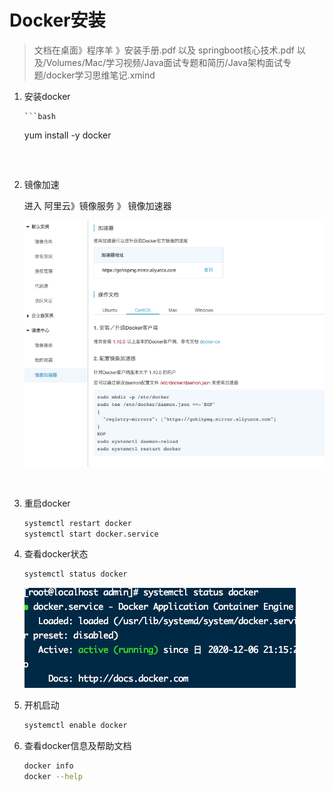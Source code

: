 # Docker安装

> 文档在桌面》程序羊 》安装手册.pdf  以及 springboot核心技术.pdf 以及/Volumes/Mac/学习视频/Java面试专题和简历/Java架构面试专题/docker学习思维笔记.xmind



1. 安装docker

	   ```bash
	yum install -y docker
	```



2. 镜像加速 

	进入 阿里云》镜像服务 》 镜像加速器

	![image-20200926171517775](Docker命令.assets/image-20200926171517775.png)

​	

3. 重启docker

	```bash
	systemctl restart docker
	systemctl start docker.service
	```

4. 查看docker状态

	```bash
	systemctl status docker
	```

	![image-20201206223044401](第一章-Docker命令.assets/image-20201206223044401.png)



5. 开机启动

	```bash
	systemctl enable docker
	```

6. 查看docker信息及帮助文档

	```bash
	docker info
	docker --help
	```

	


